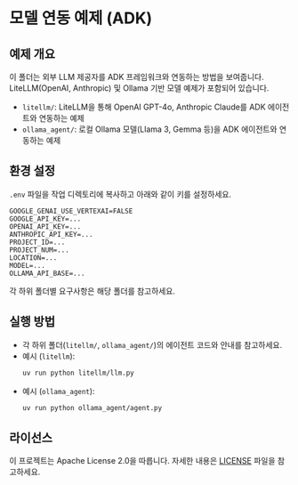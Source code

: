 # 모델 연동 예제 (ADK)

## 예제 개요
이 폴더는 외부 LLM 제공자를 ADK 프레임워크와 연동하는 방법을 보여줍니다. LiteLLM(OpenAI, Anthropic) 및 Ollama 기반 모델 예제가 포함되어 있습니다.

- `litellm/`: LiteLLM을 통해 OpenAI GPT-4o, Anthropic Claude를 ADK 에이전트와 연동하는 예제
- `ollama_agent/`: 로컬 Ollama 모델(Llama 3, Gemma 등)을 ADK 에이전트와 연동하는 예제

## 환경 설정
`.env` 파일을 작업 디렉토리에 복사하고 아래와 같이 키를 설정하세요.

```
GOOGLE_GENAI_USE_VERTEXAI=FALSE
GOOGLE_API_KEY=...
OPENAI_API_KEY=...
ANTHROPIC_API_KEY=...
PROJECT_ID=...
PROJECT_NUM=...
LOCATION=...
MODEL=...
OLLAMA_API_BASE=...
```

각 하위 폴더별 요구사항은 해당 폴더를 참고하세요.

## 실행 방법
- 각 하위 폴더(`litellm/`, `ollama_agent/`)의 에이전트 코드와 안내를 참고하세요.
- 예시 (`litellm`):
  ```bash
  uv run python litellm/llm.py
  ```
- 예시 (`ollama_agent`):
  ```bash
  uv run python ollama_agent/agent.py
  ```

## 라이선스
이 프로젝트는 Apache License 2.0을 따릅니다. 자세한 내용은 [LICENSE](../LICENSE) 파일을 참고하세요.
